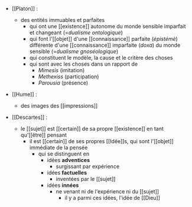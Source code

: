 - [[Platon]] :
	- des entités immuables et parfaites
	  - qui ont une [[existence]] autonome du monde sensible imparfait et changeant (=*dualisme ontologique*)
	  - qui font l'[[objet]] d'une [[connaissance]] parfaite (*épistémè*) différente d'une [[connaissance]] imparfaite (*doxa*) du monde sensible (=*dualisme gnoséologique*)
	  - qui constituent le modèle, la cause et le critère des choses
	  - qui sont avec les choses dans un rapport de
	    - *Mimesis* (imitation)
	    - *Methexiss* (participation)
	    - *Parousia* (présence)

- [[Hume]] : 
	- des images des [[impressions]]

- [[Descartes]] :
	- le [[sujet]] est [[certain]] de sa propre [[existence]] en tant qu'[[être]] pensant
	    - il est [[certain]] de ses propres [[Idée]]s, qui sont l'[[objet]] immédiate de la pensée
	      - qui se distinguent en
	        - idées **adventices**
	          - surgissant par expérience
	        - idées **factuelles**
	          - inventées par le [[sujet]]
	        - idées **innées**
	          - ne venant ni de l'expérience ni du [[sujet]]
	            - il y a parmi ces idées, l'idée de [[Dieu]]